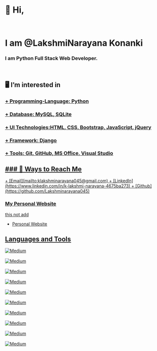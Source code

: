 <h1> 👋 Hi,  </h1><br>

<h1>  I am @LakshmiNarayana Konanki </h1>
<h3> I am Python Full Stack Web Developer. </h3>  <br>



<h2> 🖥️ I’m interested in </h2> 
<h3> <b><u> +  Programming-Language:  Python </b> </h3>
<h3> <b><u> +  Database:   MySQL, SQLite  </b>  </h3>  
<h3> <b><u> +  UI Technologies:HTML, CSS, Bootstrap, JavaScript, jQuery </b> </h3>
<h3> <b><u> +  Framework: Django    </b> </h3>  
<h3> <b><u> +  Tools:    Git, GitHub, MS Office, Visual Studio </b> </h3> 
                 


<h2> ### 🔗 Ways to Reach Me </h2> 
+ [Email](mailto:klakshminarayana045@gmail.com)
+ [LinkedIn](https://www.linkedin.com/in/k-lakshmi-narayana-4675ba273)
+ [Github](https://github.com/Lakshminarayana045)




### My Personal Website
this not add
+ [Personal Website](https://asifulnobel.github.io/)




<h2>Languages and Tools</h2>
<a href="https://img.shields.io/badge/python-3670A0?style=for-the-badge&logo=python&logoColor=ffdd54" target="_blank">
    <img alt="Medium" src="https://img.shields.io/badge/python-3670A0?style=for-the-badge&logo=python&logoColor=ffdd54" />
</a>  <br> <br>
<a href="https://img.shields.io/badge/Django-092E20?style=for-the-badge&logo=django&logoColor=green" target="_blank">
<img alt="Medium" src="https://img.shields.io/badge/Django-092E20?style=for-the-badge&logo=django&logoColor=green" />
</a>   <br> <br>
<a href="https://img.shields.io/badge/HTML5-E34F26?style=for-the-badge&logo=html5&logoColor=white" target="_blank">
  <img alt="Medium" src="https://img.shields.io/badge/HTML5-E34F26?style=for-the-badge&logo=html5&logoColor=white" />
</a>   <br> <br>
<a href="https://img.shields.io/badge/CSS3-1572B6?style=for-the-badge&logo=css3&logoColor=white" target="_blank">
<img alt="Medium" src="https://img.shields.io/badge/CSS3-1572B6?style=for-the-badge&logo=css3&logoColor=white" />
</a>     <br>  <br>
<a href="https://img.shields.io/badge/JavaScript-323330?style=for-the-badge&logo=javascript&logoColor=F7DF1E" target="_blank">
<img alt="Medium" src="https://img.shields.io/badge/JavaScript-323330?style=for-the-badge&logo=javascript&logoColor=F7DF1E" />
</a>    <br>  <br>
<a href="https://img.shields.io/badge/Bootstrap-563D7C?style=for-the-badge&logo=bootstrap&logoColor=white" target="_blank">
<img alt="Medium" src="https://img.shields.io/badge/Bootstrap-563D7C?style=for-the-badge&logo=bootstrap&logoColor=white" />
</a>    <br>  <br>
<a href="https://img.shields.io/badge/Git-F05032.svg?style=for-the-badge&logo=Git&logoColor=white" target="_blank">
<img alt="Medium" src="https://img.shields.io/badge/Git-F05032.svg?style=for-the-badge&logo=Git&logoColor=white" />
</a>      <br>  <br>
<a href="https://img.shields.io/badge/GitHub-181717.svg?style=for-the-badge&logo=GitHub&logoColor=white" target="_blank">
<img alt="Medium" src="https://img.shields.io/badge/GitHub-181717.svg?style=for-the-badge&logo=GitHub&logoColor=white" />
</a>        <br>  <br>
<a href="https://img.shields.io/badge/PyCharm-000000.svg?style=for-the-badge&logo=PyCharm&logoColor=white" target="_blank">
<img alt="Medium" src="https://img.shields.io/badge/PyCharm-000000.svg?style=for-the-badge&logo=PyCharm&logoColor=white" />
</a>      <br>  <br>
<a href="https://img.shields.io/badge/Visual%20Studio%20Code-007ACC.svg?style=for-the-badge&logo=Visual-Studio-Code&logoColor=white" target="_blank"><img alt="Medium" src="https://img.shields.io/badge/Visual%20Studio%20Code-007ACC.svg?style=for-the-badge&logo=Visual-Studio-Code&logoColor=white" /></a>       <br> <br>

